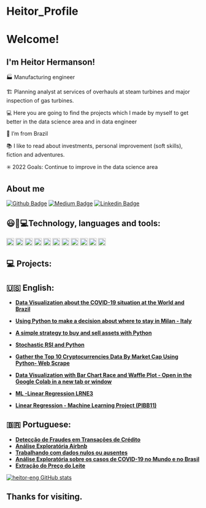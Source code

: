 # Heitor_Profile
# Welcome!

## I'm Heitor Hermanson!

:factory: Manufacturing engineer 

🏗️ Planning analyst at services of overhauls at steam turbines and major inspection of gas turbines.

:computer: Here you are going to find the projects which I made by myself to get better in the data science area and in data engineer

:house_with_garden: I’m from Brazil

📚 I like to read about investments, personal improvement (soft skills), fiction and adventures. 

✳️ 2022 Goals: Continue to improve in the data science area

## About me

[![Github Badge](https://img.shields.io/badge/-Github-000?style=flat-square&logo=Github&logoColor=white&link=https://github.com/heitor-eng)](https://github.com/heitor-eng) [![Medium Badge](https://img.shields.io/badge/Medium-12100E?style=for-the-badge&logo=medium&logoColor=white&link=https://heitorhermanson.medium.com/)](https://heitorhermanson.medium.com/) [![Linkedin Badge](https://img.shields.io/badge/-LinkedIn-blue?style=flat-square&logo=Linkedin&logoColor=white&link=https://www.linkedin.com/in/heitor-campos-02770734/)](https://www.linkedin.com/in/heitor-campos-02770734/)

## 😃:rocket:💻Technology, languages and tools:
<img height ="20" src = "https://img.shields.io/badge/Python-FFD43B?style=for-the-badge&logo=python&logoColor=darkgreen"> <img height ="20" src ="https://img.shields.io/badge/Numpy-777BB4?style=for-the-badge&logo=numpy&logoColor=white"> <img height ="20" src ="https://img.shields.io/badge/Pandas-2C2D72?style=for-the-badge&logo=pandas&logoColor=white"> <img height ="20" src="https://img.shields.io/badge/scikit_learn-F7931E?style=for-the-badge&logo=scikit-learn&logoColor=white">
<img height ="20" src = "https://img.shields.io/badge/PowerBI-F2C811?style=for-the-badge&logo=Power%20BI&logoColor=white"> <img height ="20" src ="https://img.shields.io/badge/Jupyter-F37626.svg?&style=for-the-badge&logo=Jupyter&logoColor=white"> <img height ="20" src= "https://img.shields.io/badge/Colab-F9AB00?style=for-the-badge&logo=googlecolab&color=525252"> <img height= "20" src= "https://img.shields.io/badge/pycharm-143?style=for-the-badge&logo=pycharm&logoColor=black&color=black&labelColor=green"> <img height ="20" src= "https://img.shields.io/badge/Microsoft_Excel-217346?style=for-the-badge&logo=microsoft-excel&logoColor=white"> <img height ="20" src= "https://img.shields.io/badge/Microsoft_Word-2B579A?style=for-the-badge&logo=microsoft-word&logoColor=white"> 
<img height ="20" src = "https://img.shields.io/badge/Microsoft_Office-D83B01?style=for-the-badge&logo=microsoft-office&logoColor=white">

## :computer: Projects:

##  🇺🇸 English:
* **[Data Visualization about the COVID-19 situation at the World and Brazil](https://github.com/heitor-eng/H_Data_Science/blob/master/Data_Science_Projeto_2_Covid19_.ipynb)**
* **[Using Python to make a decision about where to stay in Milan - Italy](https://github.com/heitor-eng/H_Data_Science/blob/master/Milan_Airbnb_Project.ipynb)**
* **[A simple strategy to buy and sell assets with Python](https://github.com/heitor-eng/H_Data_Science/blob/master/A_simple_strategy_to_buy_and_sell_assets_with_SMA.ipynb)**
* **[Stochastic RSI and Python](https://github.com/heitor-eng/H_Data_Science/blob/master/RSI_Estoc%C3%A1stico.ipynb)**
* **[Gather the Top 10 Cryptocurrencies Data By Market Cap Using Python- Web Scrape](https://github.com/heitor-eng/H_Data_Science/blob/master/Web_Scraping_Using_Python.ipynb)**
* **[Data Visualization with Bar Chart Race and Waffle Plot - Open in the Google Colab in a new tab or window](https://github.com/heitor-eng/H_Data_Science/blob/master/Paper_Bar_Chart_Race_Cereais_and_PyWaffle.ipynb)**
*  **[ML -Linear Regression LRNE3](https://github.com/heitor-eng/H_Data_Science/blob/master/Machine_Learning_Project_LREN3.ipynb)**

* **[Linear Regression - Machine Learning Project (PIBB11)](https://github.com/heitor-eng/H_Data_Science/blob/master/Machine_Learning_Project_PIBB11.ipynb)**

## :brazil: Portuguese:
* **[Detecção de Fraudes em Transações de Crédito](https://github.com/heitor-eng/H_Data_Science/blob/master/ML_Detec%C3%A7%C3%A3o_de_Fraude_em_Cart%C3%B5es_de_Cr%C3%A9ditos.ipynb)**
* **[Análise Exploratória Airbnb](https://github.com/heitor-eng/H_data_science/blob/master/An%C3%A1lise_dos_Dados_do_Airbnb_Cidade_Rio_de_Janeiro.ipynb)**
* **[Trabalhando com dados nulos ou ausentes](https://github.com/heitor-eng/H_data_science/blob/master/Estudo_de_dados_sobre_a_Viol%C3%AAncia_no_Rio_de_Janeiro.ipynb)**
* **[Análise Exploratória sobre os casos de COVID-19 no Mundo e no Brasil](https://github.com/heitor-eng/H_Data_Science/blob/master/Brasil_Covid_19_Projeto.ipynb)**
* **[Extração do Preço do Leite](https://github.com/heitor-eng/H_Data_Science/blob/master/Web_Scraping_da_cota%C3%A7%C3%A3o_do_Leite.ipynb)**

[![heitor-eng GitHub stats](https://github-readme-stats.vercel.app/api?username=heitor-eng&show_icons=true&theme=tokyonight)](https://github.com/heitor-eng/github-readme-stats)


## Thanks for visiting.

